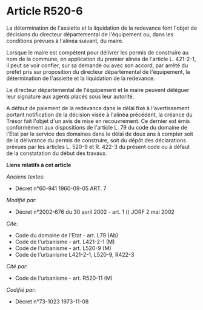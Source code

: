 # Article R520-6

La détermination de l'assiette et la liquidation de la redevance font l'objet de décisions du directeur départemental de
l'équipement ou, dans les conditions prévues à l'alinéa suivant, du maire.

Lorsque le maire est compétent pour délivrer les permis de construire au nom de la commune, en application du premier alinéa
de l'article L. 421-2-1, il peut se voir confier, sur sa demande ou avec son accord, par arrêté du préfet pris sur
proposition du directeur départemental de l'équipement, la détermination de l'assiette et la liquidation de la redevance.

Le directeur départemental de l'équipement et le maire peuvent déléguer leur signature aux agents placés sous leur autorité.

A défaut de paiement de la redevance dans le délai fixé à l'avertissement portant notification de la décision visée à
l'alinéa précédent, la créance du Trésor fait l'objet d'un avis de mise en recouvrement. Ce dernier est émis conformément aux
dispositions de l'article L. 79 du code du domaine de l'Etat par le service des domaines dans le délai de deux ans à compter
soit de la délivrance du permis de construire, soit du dépôt des déclarations prévues par les articles L. 520-9 et R. 422-3
du présent code ou à défaut de la constatation du début des travaux.

**Liens relatifs à cet article**

_Anciens textes_:

  - Décret n°60-941 1960-09-05 ART. 7

_Modifié par_:

  - Décret n°2002-676 du 30 avril 2002 - art. 1 () JORF 2 mai 2002

_Cite_:

  - Code du domaine de l'Etat - art. L79 (Ab)
  - Code de l'urbanisme - art. L421-2-1 (M)
  - Code de l'urbanisme - art. L520-9 (M)
  - Code de l'urbanisme L421-2-1, L520-9, R422-3

_Cité par_:

  - Code de l'urbanisme - art. R520-11 (M)

_Codifié par_:

  - Décret n°73-1023 1973-11-08
